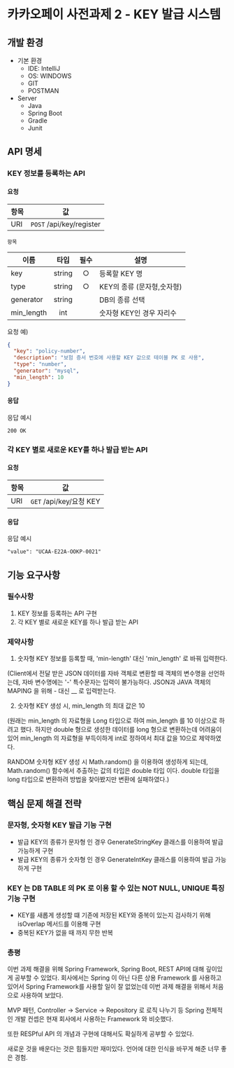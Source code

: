 # 카카오페이 사전과제 2 - KEY 발급 시스템

## 개발 환경
- 기본 환경
    - IDE: IntelliJ
    - OS: WINDOWS
    - GIT
    - POSTMAN
- Server
    - Java
    - Spring Boot 
    - Gradle
    - Junit

API 명세
---
### KEY 정보를 등록하는 API

#### 요청

| 항목 | 값             |
| ---- | -------------- |
| URI  | `POST` /api/key/register |

`항목`

| 이름       |  타입  | 필수 | 설명                                                         |
| ---------- | :----: | :---: | ------------------------------------------------------------ |
| key     | string |  ○   | 등록할 KEY 명                                          |
| type      | string  |  ○   | KEY의 종류 (문자형,숫자형)                                           |
| generator      | string  |     | DB의 종류 선택                                           |
| min_length      | int  |     | 숫자형 KEY인 경우 자리수                                          |

요청 예)

```json
{
  "key": "policy-number",
  "description": "보험 증서 번호에 사용할 KEY 값으로 테이블 PK 로 사용",
  "type": "number",
  "generator": "mysql",
  "min_length": 10
}
```

#### 응답

응답 예시
```
200 OK
```

### 각 KEY 별로 새로운 KEY를 하나 발급 받는 API

#### 요청

| 항목 | 값             |
| ---- | -------------- |
| URI  | `GET` /api/key/요청 KEY |

#### 응답

응답 예시
```
"value": "UCAA-E22A-OOKP-0021"
```

## 기능 요구사항
### 필수사항
1. KEY 정보를 등록하는 API 구현
2. 각 KEY 별로 새로운 KEY를 하나 발급 받는 API

### 제약사항
1. 숫자형 KEY 정보를 등록할 때, 'min-length' 대신 'min_length' 로 바꿔 입력한다.

(Client에서 전달 받은 JSON 데이터를 자바 객체로 변환할 때 객체의 변수명을 선언하는데, 
자바 변수명에는 '-' 특수문자는 입력이 불가능하다. JSON과 JAVA 객체의 MAPING 을 위해 - 대신 __ 로 입력받는다.

2. 숫자형 KEY 생성 시, min_length 의 최대 값은 10

(원래는 min_length 의 자료형을 Long 타입으로 하여 min_length 를 10 이상으로 하려고 했다.
하지만 double 형으로 생성한 데이터를 long 형으로 변환하는데 어려움이 있어 
min_length 의 자료형을 부득이하게 int로 정하여서 최대 값을 10으로 제약하였다.

RANDOM 숫자형 KEY 생성 시 Math.random() 을 이용하여 생성하게 되는데, 
Math.random() 함수에서 추출하는 값의 타입은 double 타입 이다.
double 타입을 long 타입으로 변환하려 방법을 찾아봤지만 변환에 실패하였다.)

## 핵심 문제 해결 전략
### 문자형, 숫자형 KEY 발급 기능 구현
- 발급 KEY의 종류가 문자형 인 경우 GenerateStringKey 클래스를 이용하여 발급 가능하게 구현
- 발급 KEY의 종류가 숫자형 인 경우 GenerateIntKey    클래스를 이용하여 발급 가능하게 구현

###  KEY 는 DB TABLE 의 PK 로 이용 할 수 있는 NOT NULL, UNIQUE 특징 기능 구현
- KEY를 새롭게 생성할 떄 기존에 저장된 KEY와 중복이 있는지 검사하기 위해 isOverlap 메서드를 이용해 구현
- 중복된 KEY가 없을 때 까지 무한 반복

### 총평
이번 과제 해결을 위해 Spring Framework, Spring Boot, REST API에 대해 깊이있게 공부할 수 있었다. 회사에서는 Spring 이 아닌 다른 상용 Framework 를 사용하고 있어서 Spring Framework를 사용할 일이 잘 없었는데 이번 과제 해결을 위해서 처음으로 사용하여 보았다.

MVP 패턴, Controller -> Service -> Repository 로 로직 나누기 등 Spring 전체적인 개발 컨셉은 현재 회사에서 사용하는 Framework 와 비슷했다.

또한 RESPful API 의 개념과 구현에 대해서도 확실하게 공부할 수 있었다.

새로운 것을 배운다는 것은 힘들지만 재미있다.
언어에 대한 인식을 바꾸게 해준 너무 좋은 경험.

